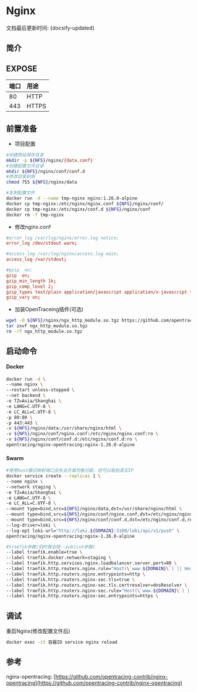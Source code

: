
# Nginx

文档最后更新时间: {docsify-updated}

## 简介



## EXPOSE

| 端口 | 用途 |
| :--- | :--- |
| 80 | HTTP |
| 443 | HTTPS |



## 前置准备

* 项目配置

```bash
#创建网站保存目录
mkdir -p ${NFS}/nginx/{data,conf}
#创建配置文件目录
mkdir ${NFS}/nginx/conf/conf.d
#修改目录权限
chmod 755 ${NFS}/nginx/data

#复制配置文件
docker run -d --name tmp-nginx nginx:1.26.0-alpine
docker cp tmp-nginx:/etc/nginx/nginx.conf ${NFS}/nginx/conf/
docker cp tmp-nginx:/etc/nginx/conf.d ${NFS}/nginx/conf
docker rm -f tmp-nginx
```

- 修改nginx.conf

```conf
#error_log /var/log/nginx/error.log notice;
error_log /dev/stdout warn;

#access_log /var/log/nginx/access.log main;
access_log /var/stdout;

#gzip  on;
gzip  on;
gzip_min_length 1k;
gzip_comp_level 2;
gzip_types text/plain application/javascript application/x-javascript text/css application/xml text/javascript application/x-httpd-php image/jpeg image/gif image/png;
gzip_vary on;
```



* 加装OpenTraceing插件\(可选\)

```bash
wget -O ${NFS}/nginx/ngx_http_module.so.tgz https://github.com/opentracing-contrib/nginx-opentracing/releases/download/v0.35.1/linux-amd64-nginx-1.26.0-ngx_http_module.so.tgz
tar zxvf ngx_http_module.so.tgz
rm -rf ngx_http_module.so.tgz
```

## 启动命令

<!-- tabs:start -->
#### **Docker**
```bash
docker run -d \
--name nginx \
--restart unless-stopped \
--net backend \
-e TZ=Asia/Shanghai \
-e LANG=C.UTF-8 \
-e LC_ALL=C.UTF-8 \
-p 80:80 \
-p 443:443 \
-v ${NFS}/nginx/data:/usr/share/nginx/html \
-v ${NFS}/nginx/conf/nginx.conf:/etc/nginx/nginx.conf:ro \
-v ${NFS}/nginx/conf/conf.d:/etc/nginx/conf.d:ro \
opentracing/nginx-opentracing:nginx-1.26.0-alpine
```


#### **Swarm**
```bash
#使用host模式映射端口会失去负载均衡功能，但可以取到真实IP
docker service create --replicas 1 \
--name nginx \
--network staging \
-e TZ=Asia/Shanghai \
-e LANG=C.UTF-8 \
-e LC_ALL=C.UTF-8 \
--mount type=bind,src=${NFS}/nginx/data,dst=/usr/share/nginx/html \
--mount type=bind,src=${NFS}/nginx/conf/nginx.conf,dst=/etc/nginx/nginx.conf,readonly \
--mount type=bind,src=${NFS}/nginx/conf/conf.d,dst=/etc/nginx/conf.d,readonly \
--log-driver=loki \
--log-opt loki-url="http://loki.${DOMAIN}:3100/loki/api/v1/push" \
opentracing/nginx-opentracing:nginx-1.26.0-alpine

#traefik参数(同时需去除--publish参数)
--label traefik.enable=true \
--label traefik.docker.network=staging \
--label traefik.http.services.nginx.loadbalancer.server.port=80 \
--label traefik.http.routers.nginx.rule="Host(\`www.${DOMAIN}\`) || Host(\`admin.${DOMAIN}\`)" \
--label traefik.http.routers.nginx.entrypoints=http \
--label traefik.http.routers.nginx-sec.tls=true \
--label traefik.http.routers.nginx-sec.tls.certresolver=dnsResolver \
--label traefik.http.routers.nginx-sec.rule="Host(\`www.${DOMAIN}\`) || Host(\`admin.${DOMAIN}\`)" \
--label traefik.http.routers.nginx-sec.entrypoints=https \
```

<!-- tabs:end -->

## 调试

重启Nginx\(修改配置文件后\)

```bash
docker exec -it 容器ID service nginx reload
```

## 参考

nginx-opentracing: [https://github.com/opentracing-contrib/nginx-opentracing](https://github.com/opentracing-contrib/nginx-opentracing)


